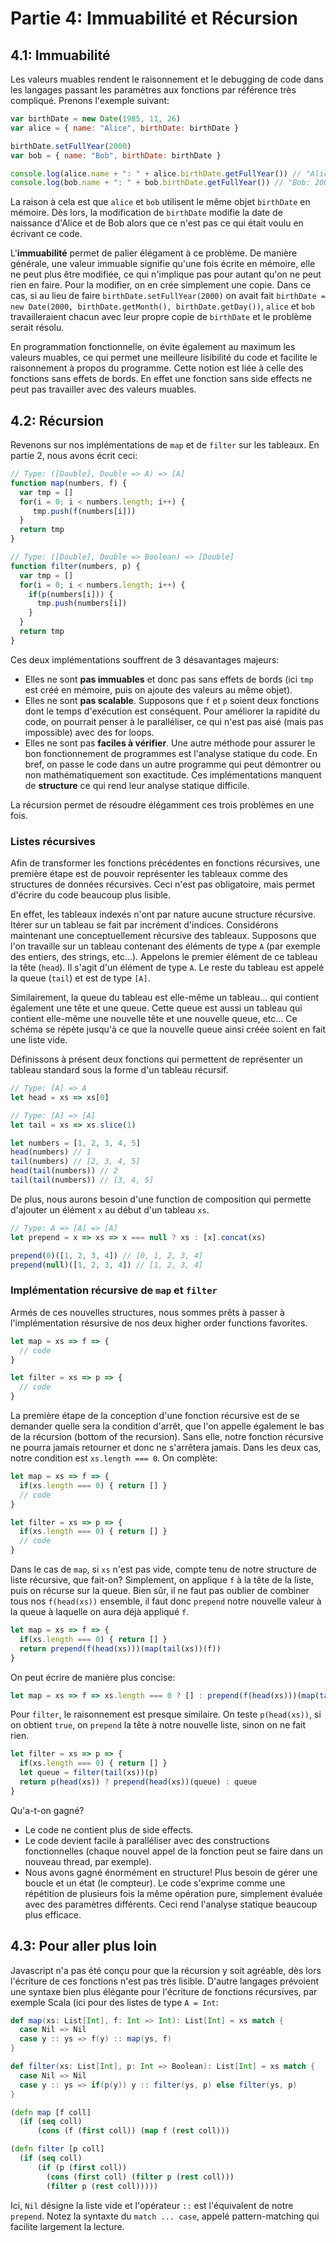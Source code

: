 # Partie 4: Immuabilité et Récursion

## 4.1: Immuabilité
Les valeurs muables rendent le raisonnement et le debugging de code dans les langages passant les paramètres aux fonctions par référence très compliqué. Prenons l'exemple suivant:

```js
var birthDate = new Date(1985, 11, 26)
var alice = { name: "Alice", birthDate: birthDate }

birthDate.setFullYear(2000)
var bob = { name: "Bob", birthDate: birthDate }

console.log(alice.name + ": " + alice.birthDate.getFullYear()) // "Alice: 2000"
console.log(bob.name + ": " + bob.birthDate.getFullYear()) // "Bob: 2000"
```
La raison à cela est que `alice` et `bob` utilisent le même objet `birthDate` en mémoire. Dès lors, la modification de `birthDate` modifie la date de naissance d'Alice et de Bob alors que ce n'est pas ce qui était voulu en écrivant ce code.

L'__immuabilité__ permet de palier élégament à ce problème. De manière générale, une valeur immuable signifie qu'une fois écrite en mémoire, elle ne peut plus être modifiée, ce qui n'implique pas pour autant qu'on ne peut rien en faire. Pour la modifier, on en crée simplement une copie. Dans ce cas, si au lieu de faire `birthDate.setFullYear(2000)` on avait fait `birthDate = new Date(2000, birthDate.getMonth(), birthDate.getDay())`, `alice` et `bob` travailleraient chacun avec leur propre copie de `birthDate` et le problème serait résolu.

En programmation fonctionnelle, on évite également au maximum les valeurs muables, ce qui permet une meilleure lisibilité du code et facilite le raisonnement à propos du programme. Cette notion est liée à celle des fonctions sans effets de bords. En effet une fonction sans side effects ne peut pas travailler avec des valeurs muables.

## 4.2: Récursion
Revenons sur nos implémentations de `map` et de `filter` sur les tableaux. En partie 2, nous avons écrit ceci:

```js
// Type: ([Double], Double => A) => [A]
function map(numbers, f) {
  var tmp = []
  for(i = 0; i < numbers.length; i++) {
     tmp.push(f(numbers[i]))
  }
  return tmp
}

// Type: ([Double], Double => Boolean) => [Double]
function filter(numbers, p) {
  var tmp = []
  for(i = 0; i < numbers.length; i++) {
    if(p(numbers[i])) {
      tmp.push(numbers[i])
    }
  }
  return tmp
}
```

Ces deux implémentations souffrent de 3 désavantages majeurs:
- Elles ne sont __pas immuables__ et donc pas sans effets de bords (ici `tmp` est créé en mémoire, puis on ajoute des valeurs au même objet).
- Elles ne sont __pas scalable__. Supposons que `f` et `p` soient deux fonctions dont le temps d'exécution est conséquent. Pour améliorer la rapidité du code, on pourrait penser à le paralléliser, ce qui n'est pas aisé (mais pas impossible) avec des for loops.
- Elles ne sont pas __faciles à vérifier__. Une autre méthode pour assurer le bon fonctionnement de programmes est l'analyse statique du code. En bref, on passe le code dans un autre programme qui peut démontrer ou non mathématiquement son exactitude. Ces implémentations manquent de __structure__ ce qui rend leur analyse statique difficile.

La récursion permet de résoudre élégamment ces trois problèmes en une fois.

### Listes récursives
Afin de transformer les fonctions précédentes en fonctions récursives, une première étape est de pouvoir représenter les tableaux comme des structures de données récursives. Ceci n'est pas obligatoire, mais permet d'écrire du code beaucoup plus lisible.

En effet, les tableaux indexés n'ont par nature aucune structure récursive. Itérer sur un tableau se fait par incrément d'indices. Considérons maintenant une conceptuellement récursive des tableaux. Supposons que l'on travaille sur un tableau contenant des éléments de type `A` (par exemple des entiers, des strings, etc...). Appelons le premier élément de ce tableau la tête (`head`). Il s'agit d'un élément de type `A`. Le reste du tableau est appelé la queue (`tail`) et est de type `[A]`. 

Similairement, la queue du tableau est elle-même un tableau... qui contient également une tête et une queue. Cette queue est aussi un tableau qui contient elle-même une nouvelle tête et une nouvelle queue, etc... Ce schéma se répète jusqu'à ce que la nouvelle queue ainsi créée soient en fait une liste vide.

Définissons à présent deux fonctions qui permettent de représenter un tableau standard sous la forme d'un tableau récursif.

```js
// Type: [A] => A
let head = xs => xs[0]

// Type: [A] => [A]
let tail = xs => xs.slice(1)

let numbers = [1, 2, 3, 4, 5]
head(numbers) // 1
tail(numbers) // [2, 3, 4, 5]
head(tail(numbers)) // 2
tail(tail(numbers)) // [3, 4, 5]
```

De plus, nous aurons besoin d'une function de composition qui permette d'ajouter un élément `x` au début d'un tableau `xs`.

```js
// Type: A => [A] => [A]
let prepend = x => xs => x === null ? xs : [x].concat(xs)

prepend(0)([1, 2, 3, 4]) // [0, 1, 2, 3, 4]
prepend(null)([1, 2, 3, 4]) // [1, 2, 3, 4]
```

### Implémentation récursive de `map` et `filter`
Armés de ces nouvelles structures, nous sommes prêts à passer à l'implémentation résursive de nos deux higher order functions favorites.

```js
let map = xs => f => {
  // code
}

let filter = xs => p => {
  // code
}
```

La première étape de la conception d'une fonction récursive est de se demander quelle sera la condition d'arrêt, que l'on appelle également le bas de la récursion (bottom of the recursion). Sans elle, notre fonction récursive ne pourra jamais retourner et donc ne s'arrêtera jamais. Dans les deux cas, notre condition est `xs.length === 0`. On complète:

```js
let map = xs => f => {
  if(xs.length === 0) { return [] }
  // code
}

let filter = xs => p => {
  if(xs.length === 0) { return [] }
  // code
}
```

Dans le cas de `map`, si `xs` n'est pas vide, compte tenu de notre structure de liste récursive, que fait-on? Simplement, on applique `f` à la tête de la liste, puis on récurse sur la queue. Bien sûr, il ne faut pas oublier de combiner tous nos `f(head(xs))` ensemble, il faut donc `prepend` notre nouvelle valeur à la queue à laquelle on aura déjà appliqué `f`.

```js
let map = xs => f => {
  if(xs.length === 0) { return [] }
  return prepend(f(head(xs)))(map(tail(xs))(f))
}
```

On peut écrire de manière plus concise:
```js
let map = xs => f => xs.length === 0 ? [] : prepend(f(head(xs)))(map(tail(xs))(f))
```

Pour `filter`, le raisonnement est presque similaire. On teste `p(head(xs))`, si on obtient `true`, on `prepend` la tête à notre nouvelle liste, sinon on ne fait rien.

```js
let filter = xs => p => {
  if(xs.length === 0) { return [] }
  let queue = filter(tail(xs))(p)
  return p(head(xs)) ? prepend(head(xs))(queue) : queue
}
```

Qu'a-t-on gagné?
- Le code ne contient plus de side effects.
- Le code devient facile à paralléliser avec des constructions fonctionnelles (chaque nouvel appel de la fonction peut se faire dans un nouveau thread, par exemple).
- Nous avons gagné énormément en structure! Plus besoin de gérer une boucle et un état (le compteur). Le code s'exprime comme une répétition de plusieurs fois la même opération pure, simplement évaluée avec des paramètres différents. Ceci rend l'analyse statique beaucoup plus efficace.

## 4.3: Pour aller plus loin
Javascript n'a pas été conçu pour que la récursion y soit agréable, dès lors l'écriture de ces fonctions n'est pas très lisible. D'autre langages prévoient une syntaxe bien plus élégante pour l'écriture de fonctions récursives, par exemple Scala (ici pour des listes de type `A = Int`:

```scala
def map(xs: List[Int], f: Int => Int): List[Int] = xs match {
  case Nil => Nil
  case y :: ys => f(y) :: map(ys, f)
}

def filter(xs: List[Int], p: Int => Boolean): List[Int] = xs match {
  case Nil => Nil
  case y :: ys => if(p(y)) y :: filter(ys, p) else filter(ys, p)
}
```

```clojure
(defn map [f coll]
  (if (seq coll)
      (cons (f (first coll)) (map f (rest coll)))

(defn filter [p coll]
  (if (seq coll)
      (if (p (first coll))
        (cons (first coll) (filter p (rest coll)))
        (filter p (rest coll)))))
```

Ici, `Nil` désigne la liste vide et l'opérateur `::` est l'équivalent de notre `prepend`. Notez la syntaxte du `match ... case`, appelé pattern-matching qui facilite largement la lecture.
